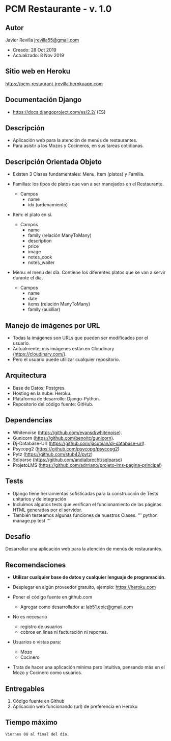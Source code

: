# PCM Restaurante - v. 1.0



## Autor
Javier Revilla
jrevilla55@gmail.com
- Creado:         28 Oct 2019
- Actualizado:   	8 Nov 2019


## Sitio web en Heroku
https://pcm-restaurant-jrevilla.herokuapp.com


## Documentación Django
- https://docs.djangoproject.com/es/2.2/	(ES)



## Descripción
- Aplicación web para la atención de menús de restaurantes.
- Para asistir a los Mozos y Cocineros, en sus tareas cotidianas.


## Descripción Orientada Objeto
- Existen 3 Clases fundamentales: Menu, Item (platos) y Familia. 

- Familias: los tipos de platos que van a ser manejados en el Restaurante. 
	- Campos
		- name
		- idx (ordenamiento)

- Item: el plato en sí. 
	- Campos
		- name
		- family (relación ManyToMany)
		- description 
		- price
		- image
		- notes_cook
		- notes_waiter

- Menu: el menú del día. Contiene los diferentes platos que se van a servir durante el día. 
	- Campos
		- name 
		- date 
		- items	(relación ManyToMany)
		- family (auxiliar)

## Manejo de imágenes por URL
- Todas la imágenes son URLs que pueden ser modificados por el usuario. 
- Actualmente, mis imágenes están en Cloudinary (https://cloudinary.com/).
- Pero el usuario puede utilizar cualquier repositorio. 



## Arquitectura
- Base de Datos: Postgres.
- Hosting en la nube: Heroku. 
- Plataforma de desarrollo: Django-Python. 
- Repositorio del código fuente: GitHub.


## Dependencias
- Whitenoise 		(https://github.com/evansd/whitenoise).
- Gunicorn 			(https://github.com/benoitc/gunicorn).
- Dj-Database-Url 	(https://github.com/jacobian/dj-database-url).
- Psycopg2 			(https://github.com/psycopg/psycopg2)
- Pytz				(https://github.com/stub42/pytz)
- Sqlparse			(https://github.com/andialbrecht/sqlparse)
- ProjetoLMS		(https://github.com/adrriano/projeto-lms-pagina-principal)



## Tests
- Django tiene herramientas sofisticadas para la construcción de Tests unitarios y de integración
- Incluímos algunos tests que verifican el funcionamiento de las páginas HTML generadas por el servidor. 
- También testeamos algunas funciones de nuestros Clases. 
'''
	python manage.py test
'''


Desafío 
--------
Desarrollar una aplicación web para la atención de menús de restaurantes.


Recomendaciones
----------------
- **Utilizar cualquier base de datos y cualquier lenguaje de programación.**

- Desplegar en algún proveedor gratuito, ejemplo: https://heroku.com 

- Poner el código fuente en github.com
	- Agregar como desarrollador a: lab51.epic@gmail.com 


- No es necesario 
	- registro de usuarios
	- cobros en línea ni facturación ni reportes. 

- Usuarios o vistas para:
	- Mozo 
	- Cocinero 

- Trata de hacer una aplicación mínima pero intuitiva, pensando más en el Mozo y Cocinero como usuarios.


## Entregables
1. Código fuente en Github
2. Aplicación web funcionando (url) de preferencia en Heroku


## Tiempo máximo
	Viernes 08 al final del día.


